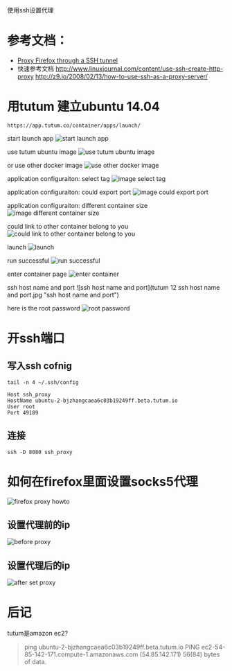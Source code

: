 
使用ssh设置代理

# 参考文档：
- [Proxy Firefox through a SSH tunnel](https://calomel.org/firefox_ssh_proxy.html)
- 快速参考文档
    http://www.linuxjournal.com/content/use-ssh-create-http-proxy
    http://z9.io/2008/02/13/how-to-use-ssh-as-a-proxy-server/

# 用tutum 建立ubuntu 14.04
    https://app.tutum.co/container/apps/launch/


start launch app
![start launch app](tutum_01__start_launch_app.jpg "start launch app")

use tutum ubuntu image
![use tutum ubuntu image](tutum_02__use_tutum_ubuntu_image.jpg "use tutum ubuntu image")

or use other docker image
![use other docker image](tutum_03__use_other_docker_image.jpg "use other docker image")

application configuraiton: select tag
![image  select tag](tutum_04__image__select_tag.jpg "image  select tag")

application configuraiton: could export port
![image  could export port](tutum_05__image__could_export_port.jpg "image  could export port")

application configuraiton: different container size
![image  different container size](tutum_06__image__different_container_size.jpg "image  different container size")

could link to other container belong to you
![could link to other container belong to you](tutum_08__could_link_to_other_container_belong_to_you.jpg "could link to other container belong to you")

launch
![launch](tutum_09__launch.jpg "launch")

run successful
![run successful](tutum_10__run_successful.jpg "run_successful")

enter container page
![enter container](tutum_11__enter_container.jpg "enter_container")

ssh host name and port
![ssh host name and port](tutum 12  ssh host name and port.jpg "ssh host name and port")

here is the root password
![root password](tutum_13___root_password.jpg "_root_password")

# 开ssh端口
## 写入ssh cofnig
    tail -n 4 ~/.ssh/config

    Host ssh_proxy
    HostName ubuntu-2-bjzhangcaea6c03b19249ff.beta.tutum.io
    User root
    Port 49189

## 连接
    ssh -D 8080 ssh_proxy

# 如何在firefox里面设置socks5代理
![firefox proxy howto](firefox_proxy.jpg "Firefox proxy HOWTO")

## 设置代理前的ip
![before proxy](whatisyourip__without_proxy.jpg "设置代理前的ip")
## 设置代理后的ip
![after set proxy](whatisyourip__with_proxy.jpg "设置代理后的ip")

# 后记
tutum是amazon ec2?
> ping ubuntu-2-bjzhangcaea6c03b19249ff.beta.tutum.io
PING ec2-54-85-142-171.compute-1.amazonaws.com (54.85.142.171) 56(84) bytes of data.

